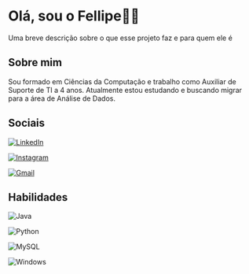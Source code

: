 # Olá, sou o Fellipe👋🏾

Uma breve descrição sobre o que esse projeto faz e para quem ele é

## Sobre mim

Sou formado em Ciências da Computação e trabalho como Auxiliar de Suporte de TI a 4 anos. Atualmente estou estudando e buscando migrar para a área de Análise de Dados.

## Sociais

[![LinkedIn](https://img.shields.io/badge/LinkedIn-0077B5?style=for-the-badge&logo=linkedin&logoColor=white)](https://www.linkedin.com/in/fellipej/)

[![Instagram](https://img.shields.io/badge/-Instagram-%23E4405F?style=for-the-badge&logo=instagram&logoColor=white)](https://www.instagram.com/f.llipe/)

[![Gmail](https://img.shields.io/badge/Gmail-333333?style=for-the-badge&logo=gmail&logoColor=red)](mailto:fellipejjj@gmail.com)

## Habilidades

![Java](https://img.shields.io/badge/java-%23ED8B00.svg?style=for-the-badge&logo=openjdk&logoColor=white)

![Python](https://img.shields.io/badge/python-3670A0?style=for-the-badge&logo=python&logoColor=ffdd54)

![MySQL](https://img.shields.io/badge/MySQL-00000F?style=for-the-badge&logo=mysql&logoColor=white)

![Windows](https://img.shields.io/badge/Windows-000?style=for-the-badge&logo=windows&logoColor=2CA5E0)